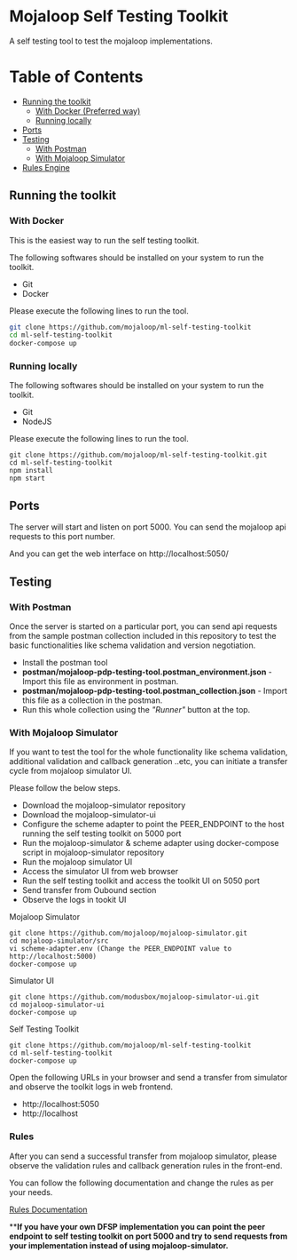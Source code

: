 Mojaloop Self Testing Toolkit
=============================

A self testing tool to test the mojaloop implementations.

Table of Contents
=================


  - [Running the toolkit](#running-the-toolkit)
    - [With Docker (Preferred way)](#with-docker)
    - [Running locally](#running-locally)
  - [Ports](#ports)
  - [Testing](#testing)
    - [With Postman](#with-postman)
    - [With Mojaloop Simulator](#with-mojaloop-simulator)
  - [Rules Engine](#rules)

## Running the toolkit

### With Docker

This is the easiest way to run the self testing toolkit.

The following softwares should be installed on your system to run the toolkit.

* Git
* Docker

Please execute the following lines to run the tool.

```bash
git clone https://github.com/mojaloop/ml-self-testing-toolkit
cd ml-self-testing-toolkit
docker-compose up
```

### Running locally

The following softwares should be installed on your system to run the toolkit.

* Git
* NodeJS
  
Please execute the following lines to run the tool.

```
git clone https://github.com/mojaloop/ml-self-testing-toolkit.git
cd ml-self-testing-toolkit
npm install
npm start
```

## Ports

The server will start and listen on port 5000. You can send the mojaloop api requests to this port number.

And you can get the web interface on http://localhost:5050/

## Testing

### With Postman

Once the server is started on a particular port, you can send api requests from the sample postman collection included in this repository to test the basic functionalities like schema validation and version negotiation.

* Install the postman tool
* **postman/mojaloop-pdp-testing-tool.postman_environment.json** - Import this file as environment in postman.
* **postman/mojaloop-pdp-testing-tool.postman_collection.json** - Import this file as a collection in the postman.
* Run this whole collection using the *"Runner"* button at the top.

### With Mojaloop Simulator

If you want to test the tool for the whole functionality like schema validation, additional validation and callback generation ..etc, you can initiate a transfer cycle from mojaloop simulator UI.

Please follow the below steps.

* Download the mojaloop-simulator repository
* Download the mojaloop-simulator-ui
* Configure the scheme adapter to point the PEER_ENDPOINT to the host running the self testing toolkit on 5000 port
* Run the mojaloop-simulator & scheme adapter using docker-compose script in mojaloop-simulator repository
* Run the mojaloop simulator UI
* Access the simulator UI from web browser
* Run the self testing toolkit and access the toolkit UI on 5050 port
* Send transfer from Oubound section
* Observe the logs in tookit UI


Mojaloop Simulator
```
git clone https://github.com/mojaloop/mojaloop-simulator.git
cd mojaloop-simulator/src
vi scheme-adapter.env (Change the PEER_ENDPOINT value to http://localhost:5000)
docker-compose up
```

Simulator UI
```
git clone https://github.com/modusbox/mojaloop-simulator-ui.git
cd mojaloop-simulator-ui
docker-compose up
```

Self Testing Toolkit
```
git clone https://github.com/mojaloop/ml-self-testing-toolkit
cd ml-self-testing-toolkit
docker-compose up
```

Open the following URLs in your browser and send a transfer from simulator and observe the toolkit logs in web frontend.

* http://localhost:5050
* http://localhost


### Rules

After you can send a successful transfer from mojaloop simulator, please observe the validation rules and callback generation rules in the front-end.

You can follow the following documentation and change the rules as per your needs.

[Rules Documentation](RULES_ENGINE.md)

****If you have your own DFSP implementation you can point the peer endpoint to self testing toolkit on port 5000 and try to send requests from your implementation instead of using mojaloop-simulator.**
